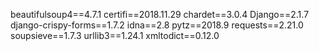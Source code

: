 beautifulsoup4==4.7.1
certifi==2018.11.29
chardet==3.0.4
Django==2.1.7
django-crispy-forms==1.7.2
idna==2.8
pytz==2018.9
requests==2.21.0
soupsieve==1.7.3
urllib3==1.24.1
xmltodict==0.12.0

